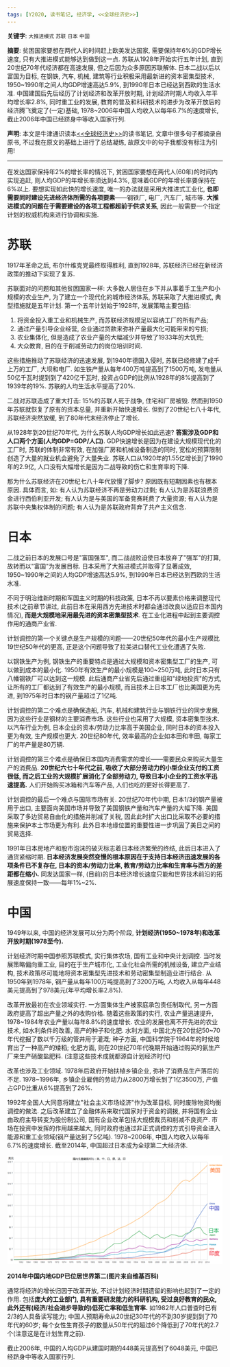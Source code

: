 ```yaml
---
tags: [Y2020, 读书笔记, 经济学, <<全球经济史>>]
---
```


**关键字**: `大推进模式` `苏联` `日本` `中国`

**摘要**: 贫困国家要想在两代人的时间赶上欧美发达国家, 需要保持年6%的GDP增长速度, 只有大推进模式能够达到做到这一点. 苏联从1928年开始实行五年计划, 直到20世纪70年代经济都在高速发展, 但之后因为众多原因苏联解体. 日本二战以后以富国为目标, 在钢铁, 汽车, 机械, 建筑等行业积极采用最新进的资本密集型技术, 1950~1990年之间人均GDP增速高达5.9%, 到1990年日本已经达到西欧的生活水准. 中国建国后先后经历了计划经济和改革开放时期, 计划经济时期人均收入年平均增长率2.8%, 同时重工业的发展, 教育的普及和科研技术的进步为改革开放后的经济腾飞奠定了(一定)基础, 1978~2006年中国人均收入以每年6.7%的速度增长, 截止2006年中国已经跻身中等收入国家行列.

**声明**: 本文是牛津通识读本[<<全球经济史>>](https://book.douban.com/subject/26345472/)的读书笔记, 文章中很多句子都摘录自原书, 不过我在原文的基础上进行了总结凝练, 故原文中的句子我都没有标注为引用!

---

在发达国家保持年2%的增长率的情况下, 贫困国家要想在两代人(60年)的时间内实现追赶, 则人均GDP的年增长率须达到4.3%, 意味着GDP的年增长率要保持在6%以上. 要想实现如此快的增长速度, 唯一的办法就是采用大推进式工业化, **也即需要同时建设先进经济体所需的各项要素**——钢铁厂, 电厂, 汽车厂, 城市等. **大推进模式的问题在于需要建设的各项工程都超前于供求关系**, 因此一般需要一个指定计划的权威机构来进行协调和实施.

# 苏联

1917年革命之后, 布尔什维克党最终取得胜利, 直到1928年, 苏联经济已经在新经济政策的推动下实现了复苏.

苏联面对的问题和其他贫困国家一样: 大多数人居住在乡下并从事着手工生产和小规模的农业生产, 为了建立一个现代化的城市经济体系, 苏联采取了大推进模式, 典型措施就是五年计划. 第一个五年计划始于1928年, 发展策略主要包括:

1. 将资金投入重工业和机械生产, 而苏联经济规模足以容纳工厂的所有产品;
2. 通过产量引导企业经营, 企业通过贷款来弥补产量最大化可能带来的亏损;
3. 农业集体化, 但是造成了农业产量的大幅减少并导致了1933年的大饥荒;
4. 大众教育, 目的在于削减劳动力的岗位培训时间.

这些措施推动了苏联经济的迅速发展, 到1940年德国入侵时, 苏联已经修建了成千上万的工厂, 大坝和电厂. 如生铁产量从每年400万吨提高到了1500万吨, 发电量从50亿千瓦时提到到了420亿千瓦时, 投资占GDP的比例从1928年的8%提高到了1939年的19%. 苏联的人均生活水平提高了20%.

二战对苏联造成了重大打击: 15%的苏联人死于战争, 住宅和厂房被毁. 然而到1950年苏联就恢复了原有的资本总量, 并重新开始快速增长. 但到了20世纪七八十年代, 苏联经济突然放缓, 到了80年代末经济停止了增长.

从1928年到20世纪70年代, 为什么苏联人均GDP增长如此迅速? **答案涉及GDP和人口两个方面(人均GDP=GDP/人口)**. GDP快速增长是因为在建设大规模现代化的工厂时, 苏联的体制非常有效, 在加强厂房和机械设备制造的同时, 宽松的预算限制创造了大量的就业机会避免了大量失业. 苏联人口从1920年的1.55亿增长到了1990年的2.9亿, 人口没有大幅增长是因为二战导致的伤亡和生育率的下降.

那为什么苏联经济在20世纪七八十年代放慢了脚步? 原因既有短期因素也有根本原因. 具体而言, 如: 有人认为苏联经济不再是劳动力过剩; 有人认为是苏联浪费资金进行西伯利亚开发; 有人认为是与美国的军备竞赛耗费了大量资源; 有人认为是苏联中央集权体制的问题; 有人认为是苏联政府背弃了共产主义信念.

# 日本

二战之前日本的发展口号是"富国强军", 而二战战败迫使日本放弃了"强军"的打算, 故转而以"富国"为发展目标. 日本采用了大推进模式并取得了显著成效, 1950~1990年之间的人均GDP增速高达5.9%, 到1990年日本已经达到西欧的生活水准.

不同于明治维新时期和军国主义时期的科技政策, 日本不再以要素价格来调整现代技术(之前章节讲过, 此前日本在采用西方先进技术时都会通过改良以适应日本国内情况), **而是大规模地采用最先进的资本密集型技术**. 在工业化进程中起到主要调控作用的通商产业省.

计划调控的第一个关键点是生产规模的问题——20世纪50年代的最小生产规模比19世纪50年代的更高, 正是这个问题导致了拉美进口替代工业化遭遇了失败.

以钢铁生产为例, 钢铁生产的重要特点是通过大规模和资本密集型工厂的生产, 可以做到成本的最小化. 1950年有效生产的最小规模是100~250万吨, 此时日本只有八幡钢铁厂可以达到这一规模. 此后通商产业省先后通过重组和"绿地投资"的方式, 让所有的工厂都达到了有效生产的最小规模, 而且技术上日本工厂也比美国更为先进, 到1975年时日本的钢产量超过了1亿吨.

计划调控的第二个难点是确保造船, 汽车, 机械和建筑行业与钢铁行业的同步发展, 因为这些行业是钢材的主要消费市场. 这些行业也采用了大规模, 资本密集型技术. 以汽车行业为例, 日本企业的资本/劳动力比率高于美国企业, 同时日本的资本投入更为有效, 生产规模也更大. 20世纪80年代, 效率最高的企业如本田和丰田, 每家工厂的年产量是80万辆.

计划调控的第三个难点是确保日本国内消费需求的增长——需要民众来购买大量生产的消费品. **20世纪六七十年代之前, 吸收了大部分劳动力的小型企业支付的工资很低, 而之后工业的大规模扩展消化了全部劳动力, 导致日本小企业的工资水平迅速提高.** 人们开始购买冰箱和汽车等产品, 人们也吃的更好长得更高了.

计划调控的最后一个难点与国际市场有关. 20世纪70年代中期, 日本1/3的钢产量被用于出口, 主要面向美国市场并导致了美国钢铁产量和汽车产量的大幅下降. 美国采取了多边贸易自由化的措施并削减了关税, 因此此时扩大出口比采取不必要的措施来保护本土市场更为有利. 此外日本地缘位置的重要性进一步巩固了美日之间的贸易选择.

1991年日本房地产和股市泡沫的破灭标志着日本经济繁荣的终结, 此后日本进入了通货紧缩时期. **日本经济发展突然变慢的根本原因在于支持日本经济迅速发展的各项条件已不复存在, 日本的资本/劳动力比率, 教育/劳动力比率和生育率与西方的差距都在缩小.** 同发达国家一样, (目前)的日本经济增长速度只能和世界技术前沿的拓展速度保持一致——每年1%~2%.

# 中国

1949年以来, 中国的经济发展可以分为两个阶段, **计划经济(1950~1978年)和改革开放时期(1978至今).**

计划经济时期中国参照苏联模式, 实行集体农场, 国有工业和中央计划调控. 当时发展策略偏向重工业, 目的在于生产城市化, 工业化社会所需的机械设备, 建立产业结构, 技术政策尽可能地将资本密集型先进技术和劳动密集型制造业进行结合. 从1950年到1978年, 钢产量从每年100万吨提高到了3200万吨, 人均收入从每年448美元提高到了978美元(年平均增长率2.8%).

改革开放最初在农业领域实行. 一方面集体生产被家庭承包责任制取代, 另一方面政府提高了超出产量之外的收购价格. 随着这些政策的实行, 农业产量迅速提升, 1978~1984年农业产量以每年8.8%的速度增长. 农业的发展也离不开先进的农业技术, 如水利条件的改善, 高产的种子和化肥. 水利方面, 中国北方在20世纪50~70年代挖掘了数以千万级的管井用于灌溉; 种子方面, 中国科学院于1964年的时候培育出了一种高产的矮稻; 化肥方面, 则在20世纪70年代晚期开始通过购买的氨生产厂来生产硝酸盐肥料. (注意这些技术成就都源自计划经济时代)

改革也涉及工业领域. 1978年后政府开始扶植乡镇企业, 弥补了消费品生产落后的不足. 1978~1996年, 乡镇企业雇佣的劳动力从2800万增长到了1亿3500万, 产值占GPD比重从6%提高到了26%.

1992年全国人大同意将建立"社会主义市场经济"作为改革目标, 同时废除物资均衡调控的做法. 之后改革建立了金融体系来取代国家对于资金的调拨, 并将国有企业由政府主导转变为股份制公司, 国有企业改革包括大规模裁员和削减不良资产. 市场在投资中发挥的作用越来越大, 同时政府也通过非正式调控的方式引导资金进入能源和重工业领域(钢产量达到了5亿吨). 1978~2006年, 中国人均收入以每年6.7%的速度增长. 截至2014年, 中国超过日本成为全球第二大经济体.​

![图100](/assets/images/20200504/p100.png)

**2014年中国内地GDP已位居世界第二(图片来自维基百科)**

通常将经济的增长归因于改革开放, 不过计划经济时期遗留的影响也起到了一定的作用. 包括**庞大的工业部门, 具有重要研发能力的科研机构, 受过良好教育的民众, 此外还有(经济/社会进步导致的)低死亡率和低生育率.** 如1982年人口普查时已有2/3的人具备读写能力; 中国人预期寿命从20世纪30年代的不到30岁提到到了70年代的60岁; 每个女性生育孩子的数量从50年代的超过6个降低到了70年代的2.7个(注意这是在计划生育之前).

截止2006年, 中国的人均GDP从建国时期的448美元提高到了6048美元, 中国已经跻身中等收入国家行列.
